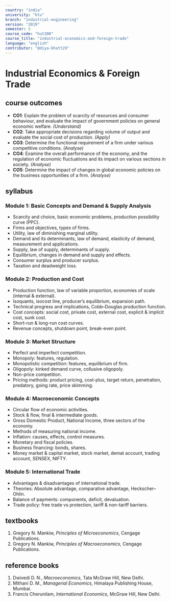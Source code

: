 ```yaml
---
country: "india"
university: "ktu"
branch: "industrial-engineering"
version: "2019"
semester: 5
course_code: "hut300"
course_title: "industrial-economics-and-foreign-trade"
language: "english"
contributor: "@diya-bhatt29"
---
```


# Industrial Economics & Foreign Trade

## course outcomes

- **CO1**: Explain the problem of scarcity of resources and consumer behaviour, and evaluate the impact of government policies on general economic welfare. *(Understand)*  
- **CO2**: Take appropriate decisions regarding volume of output and evaluate the social cost of production. *(Apply)*  
- **CO3**: Determine the functional requirement of a firm under various competitive conditions. *(Analyse)*  
- **CO4**: Examine the overall performance of the economy, and the regulation of economic fluctuations and its impact on various sections in society. *(Analyse)*  
- **CO5**: Determine the impact of changes in global economic policies on the business opportunities of a firm. *(Analyse)*  

## syllabus

### Module 1: Basic Concepts and Demand & Supply Analysis
- Scarcity and choice, basic economic problems, production possibility curve (PPC).  
- Firms and objectives, types of firms.  
- Utility, law of diminishing marginal utility.  
- Demand and its determinants, law of demand, elasticity of demand, measurement and applications.  
- Supply, law of supply, determinants of supply.  
- Equilibrium, changes in demand and supply and effects.  
- Consumer surplus and producer surplus.  
- Taxation and deadweight loss.  

### Module 2: Production and Cost
- Production function, law of variable proportion, economies of scale (internal & external).  
- Isoquants, isocost line, producer’s equilibrium, expansion path.  
- Technical progress and implications, Cobb–Douglas production function.  
- Cost concepts: social cost, private cost, external cost, explicit & implicit cost, sunk cost.  
- Short-run & long-run cost curves.  
- Revenue concepts, shutdown point, break-even point.  

### Module 3: Market Structure
- Perfect and imperfect competition.  
- Monopoly: features, regulation.  
- Monopolistic competition: features, equilibrium of firm.  
- Oligopoly: kinked demand curve, collusive oligopoly.  
- Non-price competition.  
- Pricing methods: product pricing, cost-plus, target return, penetration, predatory, going rate, price skimming.  

### Module 4: Macroeconomic Concepts
- Circular flow of economic activities.  
- Stock & flow, final & intermediate goods.  
- Gross Domestic Product, National Income, three sectors of the economy.  
- Methods of measuring national income.  
- Inflation: causes, effects, control measures.  
- Monetary and fiscal policies.  
- Business financing: bonds, shares.  
- Money market & capital market, stock market, demat account, trading account, SENSEX, NIFTY.  

### Module 5: International Trade
- Advantages & disadvantages of international trade.  
- Theories: Absolute advantage, comparative advantage, Heckscher–Ohlin.  
- Balance of payments: components, deficit, devaluation.  
- Trade policy: free trade vs protection, tariff & non-tariff barriers.  

## textbooks

1. Gregory N. Mankiw, *Principles of Microeconomics*, Cengage Publications.  
2. Gregory N. Mankiw, *Principles of Macroeconomics*, Cengage Publications.  

## reference books

1. Dwivedi D. N., *Macroeconomics*, Tata McGraw Hill, New Delhi.  
2. Mithani D. M., *Managerial Economics*, Himalaya Publishing House, Mumbai.  
3. Francis Cherunilam, *International Economics*, McGraw Hill, New Delhi.  
